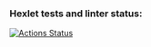 ### Hexlet tests and linter status:
[![Actions Status](https://github.com/Mrrockmanish/frontend-project-lvl1/workflows/hexlet-check/badge.svg)](https://github.com/Mrrockmanish/frontend-project-lvl1/actions)